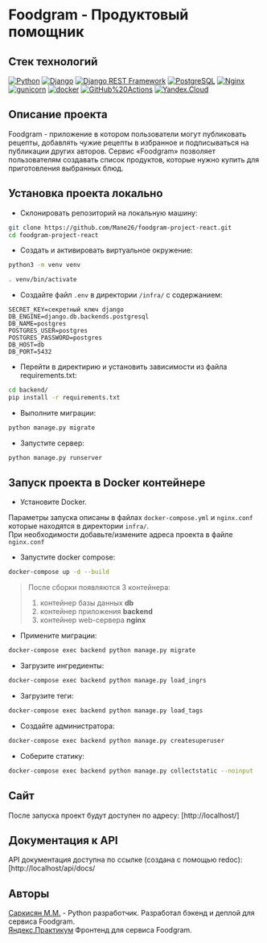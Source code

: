 # Foodgram - Продуктовый помощник


## Стек технологий

[![Python](https://img.shields.io/badge/-Python-464646?style=flat-square&logo=Python)](https://www.python.org/)
[![Django](https://img.shields.io/badge/-Django-464646?style=flat-square&logo=Django)](https://www.djangoproject.com/)
[![Django REST Framework](https://img.shields.io/badge/-Django%20REST%20Framework-464646?style=flat-square&logo=Django%20REST%20Framework)](https://www.django-rest-framework.org/)
[![PostgreSQL](https://img.shields.io/badge/-PostgreSQL-464646?style=flat-square&logo=PostgreSQL)](https://www.postgresql.org/)
[![Nginx](https://img.shields.io/badge/-NGINX-464646?style=flat-square&logo=NGINX)](https://nginx.org/ru/)
[![gunicorn](https://img.shields.io/badge/-gunicorn-464646?style=flat-square&logo=gunicorn)](https://gunicorn.org/)
[![docker](https://img.shields.io/badge/-Docker-464646?style=flat-square&logo=docker)](https://www.docker.com/)
[![GitHub%20Actions](https://img.shields.io/badge/-GitHub%20Actions-464646?style=flat-square&logo=GitHub%20actions)](https://github.com/features/actions)
[![Yandex.Cloud](https://img.shields.io/badge/-Yandex.Cloud-464646?style=flat-square&logo=Yandex.Cloud)](https://cloud.yandex.ru/)

## Описание проекта

Foodgram - приложение в котором пользователи могут публиковать рецепты, добавлять чужие рецепты в избранное и подписываться на публикации других авторов. Сервис «Foodgram» позволяет пользователям создавать список продуктов, которые нужно купить для приготовления выбранных блюд.

## Установка проекта локально

* Склонировать репозиторий на локальную машину:
```bash
git clone https://github.com/Mane26/foodgram-project-react.git
cd foodgram-project-react
```

* Cоздать и активировать виртуальное окружение:

```bash
python3 -m venv venv
```

```bash
. venv/bin/activate
```

* Cоздайте файл `.env` в директории `/infra/` с содержанием:

```
SECRET_KEY=секретный ключ django
DB_ENGINE=django.db.backends.postgresql
DB_NAME=postgres
POSTGRES_USER=postgres
POSTGRES_PASSWORD=postgres
DB_HOST=db
DB_PORT=5432
```

* Перейти в директирию и установить зависимости из файла requirements.txt:

```bash
cd backend/
pip install -r requirements.txt
```

* Выполните миграции:

```bash
python manage.py migrate
```

* Запустите сервер:
```bash
python manage.py runserver
```

## Запуск проекта в Docker контейнере
* Установите Docker.

Параметры запуска описаны в файлах `docker-compose.yml` и `nginx.conf` которые находятся в директории `infra/`.  
При необходимости добавьте/измените адреса проекта в файле `nginx.conf`

* Запустите docker compose:
```bash
docker-compose up -d --build
```  
  > После сборки появляются 3 контейнера:
  > 1. контейнер базы данных **db**
  > 2. контейнер приложения **backend**
  > 3. контейнер web-сервера **nginx**
* Примените миграции:
```bash
docker-compose exec backend python manage.py migrate
```
* Загрузите ингредиенты:
```bash
docker-compose exec backend python manage.py load_ingrs
```
* Загрузите теги:
```bash
docker-compose exec backend python manage.py load_tags
```
* Создайте администратора:
```bash
docker-compose exec backend python manage.py createsuperuser
```
* Соберите статику:
```bash
docker-compose exec backend python manage.py collectstatic --noinput
```

## Сайт
После запуска проект будут доступен по адресу:
[http://localhost/]

## Документация к API
API документация доступна по ссылке (создана с помощью redoc):
[http://localhost/api/docs/


## Авторы
[Саркисян М.М.](https://github.com/Mane26) - Python разработчик. Разработал бэкенд и деплой для сервиса Foodgram.  
[Яндекс.Практикум](https://github.com/yandex-praktikum) Фронтенд для сервиса Foodgram.
